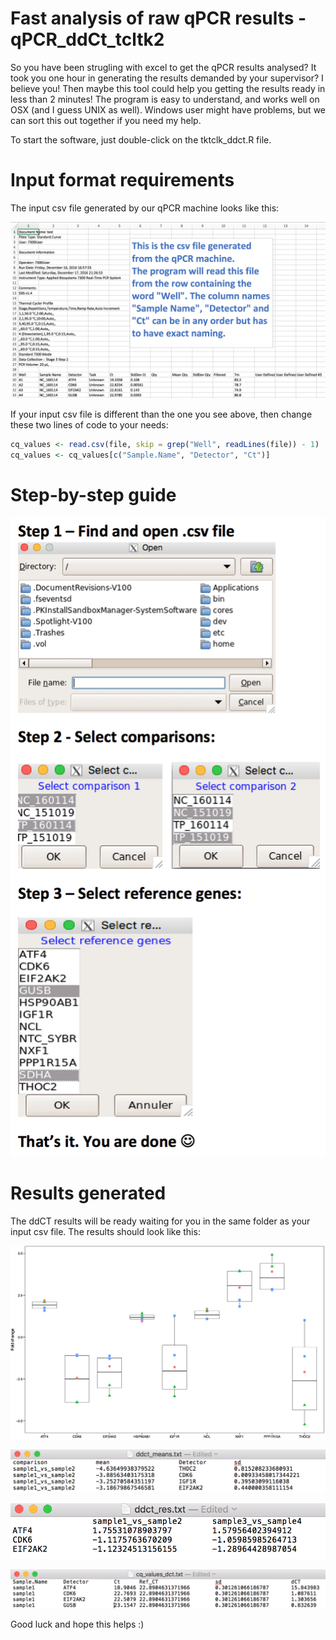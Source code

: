 # Fast analysis of raw qPCR results - qPCR_ddCt_tcltk2

So you have been strugling with excel to get the qPCR results analysed? It took you one hour in generating the results demanded by your supervisor? I believe you! Then maybe this tool could help you getting the results ready in less than 2 minutes!
The program is easy to understand, and works well on OSX (and I guess UNIX as well). Windows user might have problems, but we can sort this out together if you need my help.

To start the software, just double-click on the tktclk_ddct.R file. 


# Input format requirements
The input csv file generated by our qPCR machine looks like this:

![alt text](https://github.com/utnesp/qPCR_ddCt_tcltk2/blob/master/input.csv.file.png)


If your input csv file is different than the one you see above, then change these two lines of code to your needs:

```R
cq_values <- read.csv(file, skip = grep("Well", readLines(file)) - 1)
cq_values <- cq_values[c("Sample.Name", "Detector", "Ct")]
```


# Step-by-step guide
![alt text](https://github.com/utnesp/qPCR_ddCt_tcltk2/blob/master/Step-by-step_guide.png)


# Results generated
The ddCT results will be ready waiting for you in the same folder as your input csv file. 
The results should look like this:

![alt text](https://github.com/utnesp/qPCR_ddCt_tcltk2/blob/master/ddCT.plot.png)

![alt text](https://github.com/utnesp/qPCR_ddCt_tcltk2/blob/master/ddct_means.png)

![alt text](https://github.com/utnesp/qPCR_ddCt_tcltk2/blob/master/ddCT_res.png)

![alt text](https://github.com/utnesp/qPCR_ddCt_tcltk2/blob/master/cq_values_dct.png)



Good luck and hope this helps :)
